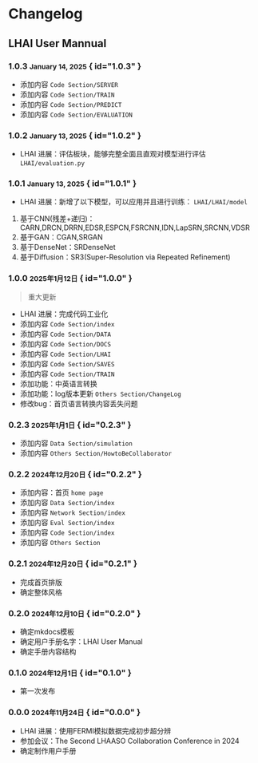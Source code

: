 # Changelog

## LHAI User Mannual

### 1.0.3 <small>January 14, 2025</small> { id="1.0.3" }

- 添加内容 `Code Section/SERVER`
- 添加内容 `Code Section/TRAIN`
- 添加内容 `Code Section/PREDICT`
- 添加内容 `Code Section/EVALUATION`

### 1.0.2 <small>January 13, 2025</small> { id="1.0.2" }

- LHAI 进展：评估板块，能够完整全面且直观对模型进行评估 `LHAI/evaluation.py`

### 1.0.1 <small>January 13, 2025</small> { id="1.0.1" }

- LHAI 进展：新增了以下模型，可以应用并且进行训练： `LHAI/LHAI/model`
1. 基于CNN(残差+递归)：CARN,DRCN,DRRN,EDSR,ESPCN,FSRCNN,IDN,LapSRN,SRCNN,VDSR
2. 基于GAN：CGAN,SRGAN
3. 基于DenseNet：SRDenseNet
4. 基于Diffusion：SR3(Super-Resolution via Repeated Refinement)

### 1.0.0 <small>2025年1月12日</small> { id="1.0.0" }

> 重大更新

- LHAI 进展：完成代码工业化
- 添加内容 `Code Section/index`
- 添加内容 `Code Section/DATA`
- 添加内容 `Code Section/DOCS`
- 添加内容 `Code Section/LHAI`
- 添加内容 `Code Section/SAVES`
- 添加内容 `Code Section/TRAIN`
- 添加功能：中英语言转换
- 添加功能：log版本更新 `Others Section/ChangeLog`
- 修改bug：首页语言转换内容丢失问题

### 0.2.3 <small>2025年1月1日</small> { id="0.2.3" }

- 添加内容 `Data Section/simulation`
- 添加内容 `Others Section/HowtoBeCollaborator`

### 0.2.2 <small>2024年12月20日</small> { id="0.2.2" }

- 添加内容：首页 `home page`
- 添加内容 `Data Section/index`
- 添加内容 `Network Section/index`
- 添加内容 `Eval Section/index`
- 添加内容 `Code Section/index`
- 添加内容 `Others Section`

### 0.2.1 <small>2024年12月20日</small> { id="0.2.1" }

- 完成首页排版
- 确定整体风格

### 0.2.0 <small>2024年12月10日</small> { id="0.2.0" }

- 确定mkdocs模板
- 确定用户手册名字：LHAI User Manual
- 确定手册内容结构

### 0.1.0 <small>2024年12月1日</small> { id="0.1.0" }

- 第一次发布

### 0.0.0 <small>2024年11月24日</small> { id="0.0.0" }

- LHAI 进展：使用FERMI模拟数据完成初步超分辨
- 参加会议：The Second LHAASO Collaboration Conference in 2024
- 确定制作用户手册